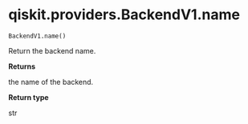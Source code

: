 # qiskit.providers.BackendV1.name

`BackendV1.name()`

Return the backend name.

**Returns**

the name of the backend.

**Return type**

str
